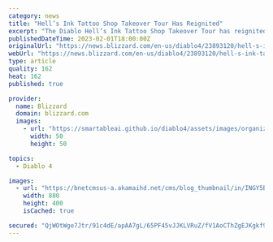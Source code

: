 ```yaml
---
category: news
title: "Hell’s Ink Tattoo Shop Takeover Tour Has Reignited"
excerpt: "The Diablo Hell’s Ink Tattoo Shop Takeover Tour has reignited! This time, we’re bathing four new cities in ink straight from the Burning Hells—read on to see how you can enter to win a custom Diablo tattoo."
publishedDateTime: 2023-02-01T18:00:00Z
originalUrl: "https://news.blizzard.com/en-us/diablo4/23893120/hell-s-ink-tattoo-shop-takeover-tour-has-reignited"
webUrl: "https://news.blizzard.com/en-us/diablo4/23893120/hell-s-ink-tattoo-shop-takeover-tour-has-reignited"
type: article
quality: 162
heat: 162
published: true

provider:
  name: Blizzard
  domain: blizzard.com
  images:
    - url: "https://smartableai.github.io/diablo4/assets/images/organizations/blizzard.com-50x50.jpg"
      width: 50
      height: 50

topics:
  - Diablo 4

images:
  - url: "https://bnetcmsus-a.akamaihd.net/cms/blog_thumbnail/in/INGY5BURHY8Z1675196706194.jpg"
    width: 880
    height: 400
    isCached: true

secured: "QjWOtWge7Jtr/91c4dE/apAA7gL/65PF45vJJKLVRuZ/fV1AoCThZgEJKgkf9huxpPMg1VG/9mXBa4VLUS2o6p0Yh/bNzWE859LGHpfA4H3SRMgeBpIrsxDPUEbzwXjAzjbHuJCuceBIijDEYdyeY+q2IxicpLsZni8iF8GXxKnL9aCn38BTO8uIF1E0vbbd9DPc2BUF2Pg7FGLVh+fiCRr+Cn8Ex+I+yu3Rlg62+a3dLahipUhPRgUQRhTS3I4w6iPP+/DJ7IIjTdh878JGRiWkl1mMlP1epRMCKq59IgIUu3wIhbBwMtzWfStP2ZTTVQQ6nStXXOJtZl5nnPPf4znLEQn5frt+x9oGMzd3kFo=;UJWhzpjVzybXnT07Xi1tXw=="
---
```


